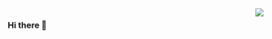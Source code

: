 <img align="right" src="https://github-readme-stats.vercel.app/api?username=Coding-Coder&show_icons=true&icon_color=CE1D2D&text_color=718096&bg_color=ffffff&hide_title=true" />

### Hi there 👋

<!--
**Coding-Coder/Coding-Coder** is a ✨ _special_ ✨ repository because its `README.md` (this file) appears on your GitHub profile.

Here are some ideas to get you started:

- 🔭 I’m currently working on ...
- 🌱 I’m currently learning ...
- 👯 I’m looking to collaborate on ...
- 🤔 I’m looking for help with ...
- 💬 Ask me about ...
- 📫 How to reach me: ...
- 😄 Pronouns: ...
- ⚡ Fun fact: ...
-->
